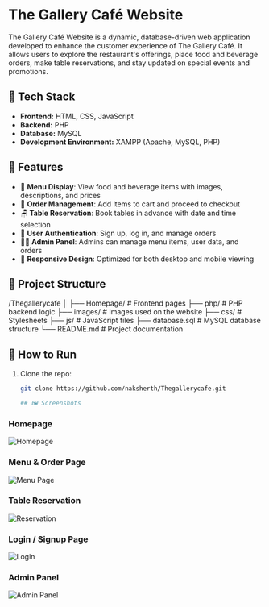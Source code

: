 # The Gallery Café Website

The Gallery Café Website is a dynamic, database-driven web application developed to enhance the customer experience of The Gallery Café. It allows users to explore the restaurant's offerings, place food and beverage orders, make table reservations, and stay updated on special events and promotions.

## 🔧 Tech Stack

- **Frontend:** HTML, CSS, JavaScript  
- **Backend:** PHP  
- **Database:** MySQL  
- **Development Environment:** XAMPP (Apache, MySQL, PHP)

## 🌟 Features

- 🧾 **Menu Display**: View food and beverage items with images, descriptions, and prices  
- 🛒 **Order Management**: Add items to cart and proceed to checkout  
- 🪑 **Table Reservation**: Book tables in advance with date and time selection  
- 🔐 **User Authentication**: Sign up, log in, and manage orders  
- 🧑‍💻 **Admin Panel**: Admins can manage menu items, user data, and orders  
- 📱 **Responsive Design**: Optimized for both desktop and mobile viewing  

## 📁 Project Structure

/Thegallerycafe │ ├── Homepage/ # Frontend pages ├── php/ # PHP backend logic ├── images/ # Images used on the website ├── css/ # Stylesheets ├── js/ # JavaScript files ├── database.sql # MySQL database structure └── README.md # Project documentation

## 🚀 How to Run

1. Clone the repo:
   ```bash
   git clone https://github.com/naksherth/Thegallerycafe.git

   ## 🖼️ Screenshots

### Homepage
![Homepage](homepage.jpng)

### Menu & Order Page
![Menu Page](foodmenu.jpeg)

### Table Reservation
![Reservation](orderplacement.png)

### Login / Signup Page
![Login](/login.png)

### Admin Panel
![Admin Panel](admindashboard.png)


